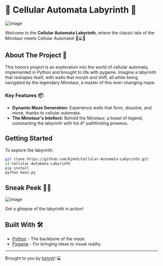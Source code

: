 # 🌟 Cellular Automata Labyrinth 🌟

![image](https://github.com/bjmnh/Cellular-Automata-Labyrinth/assets/88810487/147685a4-4280-4f71-9c4b-9a44b3aba4d5)

<!-- Replace with a banner image of your project -->

Welcome to the **Cellular Automata Labyrinth**, where the classic tale of the Minotaur meets Cellular Automata! 🐂💻✨

## About The Project 🧩

This honors project is an exploration into the world of cellular automata, implemented in Python and brought to life with pygame. Imagine a labyrinth that reshapes itself, with walls that morph and shift, all while being navigated by the legendary Minotaur, a master of this ever-changing maze.

### Key Features 📦

- **Dynamic Maze Generation:** Experience walls that form, dissolve, and move, thanks to cellular automata.
- **The Minotaur's Intellect:** Behold the Minotaur, a beast of legend, outsmarting the labyrinth with his A* pathfinding prowess.

## Getting Started

To explore the labyrinth:

```bash
git clone https://github.com/bjmnh/Cellular-Automata-Labyrinth.git
cd Cellular-Automata-Labyrinth
pip install
python main.py
```

## Sneak Peek 🕵️‍♂️

![image](https://github.com/bjmnh/CellularAutomataLabyrinth/assets/88810487/f7a92d82-8629-4a65-9511-797b6c8aedf8)

Get a glimpse of the labyrinth in action!

## Built With 🛠️

- [Python](https://www.python.org/) - The backbone of the maze.
- [Pygame](https://www.pygame.org/news) - For bringing ideas to visual reality.

---

Brought to you by [bjmnh](https://github.com/bjmnh)! 💻
